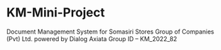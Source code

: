 # KM-Mini-Project
Document Management System for
Somasiri Stores Group of Companies (Pvt) Ltd.
powered by Dialog Axiata
Group ID – KM_2022_82

